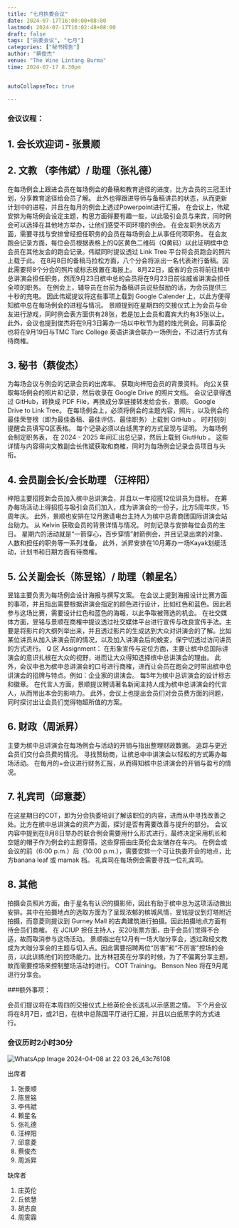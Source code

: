 ```yaml
---
title: "七月执委会议"
date: 2024-07-17T16:00:00+08:00
lastmod: 2024-07-17T16:02:48+08:00
draft: false
tags: ["执委会议", "七月"]
categories: ["秘书报告"]
author: "蔡俊杰"
venue: "The Wine Lintang Burma"
time: 2024-07-17 8.30pm


autoCollapseToc: true

---
```


### 会议议程：


## 1. 会长欢迎词 - 张景顺


## 2. 文教 （李伟斌）/ 助理（张礼德）

在每场例会上跟进会员在每场例会的备稿和教育途径的进度，比方会员的三冠王计划，分享教育途径给会员了解。
此外也得跟进导师与备稿讲员的状态，从而更新计划中的进程，并且在每月的例会上透过Powerpoint进行汇报。
在会议上，伟斌安排为每场例会设定主题，构思方面得要有趣一些，以此吸引会员与来宾，同时例会可以选择在其他地方举办，让他们感受不同环境的例会。
在会友职务状态方面，需要寻找与安排曾经担任职务的会员在每场例会上从事任何项职务。
在会友跑会记录方面，每位会员根据表格上的Q区黄色二维码（Q黄码）以此证明槟中总会员在其他友会的跑会记录。伟斌同时提议透过 Link Tree 平台将会员跑会的照片上载于此。
在8月8日的备稿马拉松方面，八个分会将派出一名代表进行备稿。因此需要将8个分会的照片或标志放置在海报上。
8月22日，威省的会员将前往槟中总讲演会担任职务，然而9月23日槟中总的会员将在9月23日前往威省讲演会担任全项的职务。
在例会上，辅导员在台前为备稿讲员说些鼓励的话，为会员提供三十秒的充电。
因此伟斌提议将这些事项上载到 Google Calender 上，以此方便得知槟中总在每场例会的进程与情况。
景顺提到在星期四的交接仪式上为会员与会友进行游戏，同时例会表方面供有28张，若是加上会员和嘉宾大约有35张以上。
此外，会议也提到俊杰将在9月3日筹办一场以中秋节为题的烛光例会。同事英伦也将在9月19日与TMC Tarc College 英语讲演会联办一场例会，不过进行方式有待商榷。


## 3. 秘书（蔡俊杰）

为每场会议与例会的记录会员的出席率。
获取向梓阳会员的背景资料。
向公关获取每场例会的照片和记录，然后收录在 Google Drive 的照片文档。
会议记录得透过 GitHub，转换成 PDF File，再换成分享链接转发给会长，景顺。
Google Drive to Link Tree。
在每场例会上，必须将例会的主题内容，照片，以及例会的最佳荣誉榜（即为最佳备稿、最佳评估、最佳职务）上载到 GitHub 。
时时刻刻提醒会员填写Q区表格。
每个记录必须以白纸黑字的方式呈现与证明。
为每场例会制定职务表， 在 2024 - 2025 年间汇出总记录，然后上载到 GiutHub 。
这些详情与内容得向文教副会长伟斌获取和商榷，同时为每场例会记录会员项目与头衔。


## 4. 会员副会长/会长助理 （汪梓阳）

梓阳主要招揽新会员加入槟中总讲演会，并且以一年招揽12位讲员为目标。
在筹办每场活动上得招揽与吸引会员们加入，成为讲演会的一份子，比方5周年庆，15周年庆。
此外，景顺也安排在12月邀请电台主持人为槟中总青商团国际讲演会站台助力。
从 Kelvin 获取会员的背景详情与情况。
时刻记录与安排每位会员的生日。
星期六的活动就是“一箭穿心，百步穿情”射箭例会，并且记录出席的对象、人数和担任的职务等一系列准备。
此外，派昇安排在10月筹办一场Kayak划艇活动，计划书和日期方面有待商榷。


## 5. 公关副会长（陈昱铭）/ 助理（赖星名）

昱铭主要负责为每场例会设计海报与撰写文案。
在会议上提到海报设计比赛方面的事项，并且指出需要根据讲演会指定的颜色进行设计，比如红色和蓝色。因此若参与这场比赛，需要设计红色和蓝色的海報，以此争取被筛选的机会。
在社交媒体方面，昱铭与景顺在商榷中提议透过社交媒体平台进行宣传与改良宣传手法。主要是将影片的大纲列举出来，并且透过影片的生成达到大众对讲演会的了解。比如某位讲员从加入讲演会前的情况，以及加入讲演会后的蜕变，保宁切透过访问讲员的方式进行。
Q 区 Assignment：
在形象宣传与定位方面，主要让槟中总国际讲演会的意识扎根在大众的视野，进而让大众得知选择槟中总讲演会的理由。
此外，会议中也为槟中总讲演会的口号进行商榷，进而让会员在跑会之时带出槟中总讲演会的招牌与特点。例如：企业家的讲演会。
每5年为槟中总讲演会的设计标志和徽章。
在代言人方面，景顺提议聘请著名新闻主持人成为槟中总讲演会的代言人，从而带出本会的影响力。
此外，会议上也提出会员们对会员费方面的问题，同时探讨出让会员们觉得物超所值的方案。


## 6. 财政（周派昇）

主要为槟中总讲演会在每场例会与活动的开销与指出整理财政数据。
追踪与更近会员们交付会员费的情况。
寻找赞助商，让槟总中中讲演会以轻松的方式筹办每场活动。
在每月的=会议进行财务汇报，从而得知槟中总讲演会的开销与盈亏的情况。


## 7.  礼宾司（邱意菱）

在这星期日的COT，即为分会执委培训了解该职位的内容，进而从中寻找改善之处。比方在槟中总讲演会的资产方面，探讨是否有需要改善与提升的部分。
会议内容中提到在8月8日举办的联合例会需要用什么形式进行，最终决定采用机长和空姐的帽子作为例会的主题穿搭。这些穿搭由庄英伦会友储存在车内。
在例会或会议的前（6:00 p.m.）后（10:00 p.m.），需要安排一个可让执委开会的地点，比方banana leaf 或 mamak 档。
礼宾司在每场例会需要寻找一位礼宾司。


## 8. 其他

拍摄会员照片方面，由于星名有认识的摄影师，因此有助于槟中总为这项活动做出安排。其中在拍摄地点的选取方面为了呈现浓郁的槟城风情，昱铭提议到灯塔附近拍摄，而意菱则提议到 Gurney Mall 的古典建筑进行拍摄。因此拍摄地点方面有待会员们商榷。
在 JCIUP 担任主持人，买20张票方面，由于会员们觉得不合适，故而取消参与这场活动。
景顺指出在12月有一场大咖分享会，透过政经文教成为大咖分享会的主题与切入点。因此需要招聘两位“厉害”和“不厉害”控场的会员，以此训练他们的控场能力。比方林冠英在分享的时候，为了不偏离分享主题，故而需要控场来控制整场活动的进行。
COT Training。
Benson Neo 将在9月尾进行分享会。


###额外事项：

会员们提议将在本周四的交接仪式上给英伦会长送礼以示感恩之情。
下个月会议将在8月7日，或21日，在槟中总陈国平厅进行汇报，并且以白纸黑字的方式进行。 


### 会议历时2小时30分


![WhatsApp Image 2024-04-08 at 22 03 26_43c76108](https://github.com/ytyeoh/tmc/assets/40177121/2fef98e1-3540-464c-b3f1-5550ee2266d8)


出席者

1. 张景顺
2. 陈昱铭
3. 李伟斌
4. 赖星名
5. 张礼德
6. 汪梓阳
7. 邱意菱
8. 蔡俊杰
9. 周派昇


缺席者

1. 庄英伦
2. 丘依慧
3. 胡志良
4. 周雯霖
